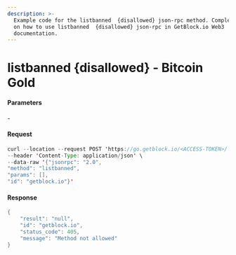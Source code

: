 ```yaml
---
description: >-
  Example code for the listbanned  {disallowed} json-rpc method. Сomplete guide
  on how to use listbanned  {disallowed} json-rpc in GetBlock.io Web3
  documentation.
---
```


# listbanned {disallowed} - Bitcoin Gold

#### Parameters

\-

#### Request

```java
curl --location --request POST 'https://go.getblock.io/<ACCESS-TOKEN>/' \
--header 'Content-Type: application/json' \
--data-raw '{"jsonrpc": "2.0",
"method": "listbanned",
"params": [],
"id": "getblock.io"}'
```

#### Response

```java
{
    "result": "null",
    "id": "getblock.io",
    "status_code": 405,
    "message": "Method not allowed"
}
```
